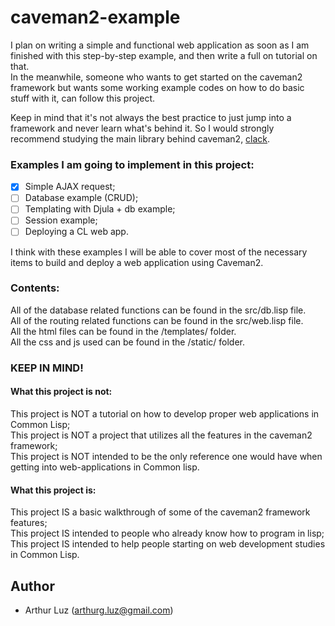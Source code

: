 # caveman2-example

I plan on writing a simple and functional web application as soon as I am finished with this step-by-step example, and then write a full on tutorial on that.  
In the meanwhile, someone who wants to get started on the caveman2 framework but wants some working example codes on how to do basic stuff with it, can follow this project.  

Keep in mind that it's not always the best practice to just jump into a framework and never learn what's behind it. So I would strongly recommend studying the main library behind caveman2, [clack](https://github.com/fukamachi/clack).

### Examples I am going to implement in this project:
- [x] Simple AJAX request;
- [ ] Database example (CRUD);    
- [ ] Templating with Djula + db example;
- [ ] Session example;
- [ ] Deploying a CL web app.

I think with these examples I will be able to cover most of the necessary items to build and deploy a web application using Caveman2.


### Contents:
All of the database related functions can be found in the src/db.lisp file.  
All of the routing related functions can be found in the src/web.lisp file.  
All the html files can be found in the /templates/ folder.  
All the css and js used can be found in the /static/ folder.  


### KEEP IN MIND!

#### What this project is not:
This project is NOT a tutorial on how to develop proper web applications in Common Lisp;  
This project is NOT a project that utilizes all the features in the caveman2 framework;  
This project is NOT intended to be the only reference one would have when getting into web-applications in Common lisp.  

#### What this project is:
This project IS a basic walkthrough of some of the caveman2 framework features;  
This project IS intended to people who already know how to program in lisp;  
This project IS intended to help people starting on web development studies in Common Lisp.  

## Author

* Arthur Luz (arthurg.luz@gmail.com)


